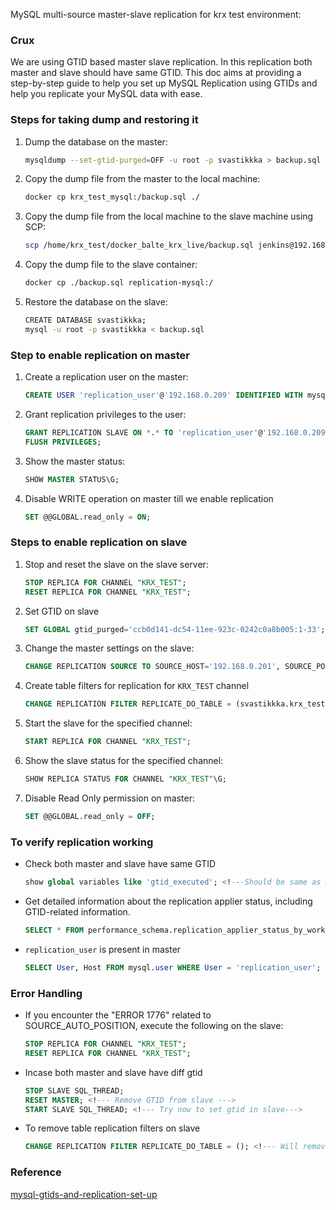 MySQL multi-source master-slave replication for krx test environment:

### Crux
We are using GTID based master slave replication. In this replication both master and slave should have same GTID. This doc aims at providing a step-by-step guide to help you set up MySQL Replication using GTIDs and help you replicate your MySQL data with ease.

### Steps for taking dump and restoring it
1. Dump the database on the master:
   ```bash
   mysqldump --set-gtid-purged=OFF -u root -p svastikkka > backup.sql
   ```

2. Copy the dump file from the master to the local machine:
   ```bash
   docker cp krx_test_mysql:/backup.sql ./
   ```

3. Copy the dump file from the local machine to the slave machine using SCP:
   ```bash
   scp /home/krx_test/docker_balte_krx_live/backup.sql jenkins@192.168.0.209:/home/jenkins/infrastrengthening/mysql
   ```

4. Copy the dump file to the slave container:
   ```bash
   docker cp ./backup.sql replication-mysql:/
   ```

5. Restore the database on the slave:
   ```bash
   CREATE DATABASE svastikkka;
   mysql -u root -p svastikkka < backup.sql
   ```

### Step to enable replication on master
1. Create a replication user on the master:
   ```sql
   CREATE USER 'replication_user'@'192.168.0.209' IDENTIFIED WITH mysql_native_password BY 'password';
   ```

2. Grant replication privileges to the user:
   ```sql
   GRANT REPLICATION SLAVE ON *.* TO 'replication_user'@'192.168.0.209';
   FLUSH PRIVILEGES;
   ```

3. Show the master status:
   ```sql
   SHOW MASTER STATUS\G;
   ```

4. Disable WRITE operation on master till we enable replication
   ```sql
   SET @@GLOBAL.read_only = ON;
   ```

### Steps to enable replication on slave
1. Stop and reset the slave on the slave server:
   ```sql
   STOP REPLICA FOR CHANNEL "KRX_TEST";
   RESET REPLICA FOR CHANNEL "KRX_TEST";
   ```
2. Set GTID on slave
   ```sql
   SET GLOBAL gtid_purged='ccb0d141-dc54-11ee-923c-0242c0a8b005:1-33';  <!---Should be same as master--->
   ```

3. Change the master settings on the slave:
   ```sql
   CHANGE REPLICATION SOURCE TO SOURCE_HOST='192.168.0.201', SOURCE_PORT=3307, SOURCE_USER='replication_user', SOURCE_PASSWORD='password', SOURCE_AUTO_POSITION=1 FOR CHANNEL "KRX_TEST";
   ```

4. Create table filters for replication for  `KRX_TEST` channel
   ```sql
   CHANGE REPLICATION FILTER REPLICATE_DO_TABLE = (svastikkka.krx_test, svastikkka.dead_trade_krx_test_total, svastikkka.dead_trade_krx_test) FOR CHANNEL "KRX_TEST";
   ```

5. Start the slave for the specified channel:
   ```sql
   START REPLICA FOR CHANNEL "KRX_TEST";
   ```

6. Show the slave status for the specified channel:
   ```sql
   SHOW REPLICA STATUS FOR CHANNEL "KRX_TEST"\G;
   ```

7. Disable Read Only permission on master:
   ```sql
   SET @@GLOBAL.read_only = OFF;
   ```

### To verify replication working

- Check both master and slave have same GTID 
   ```sql
   show global variables like 'gtid_executed'; <!---Should be same as master--->
   ```

- Get detailed information about the replication applier status, including GTID-related information.
   ```sql
   SELECT * FROM performance_schema.replication_applier_status_by_worker;
   ```
- `replication_user` is present in master
   ```sql
   SELECT User, Host FROM mysql.user WHERE User = 'replication_user';
   ```

### Error Handling
- If you encounter the "ERROR 1776" related to SOURCE_AUTO_POSITION, execute the following on the slave:
   ```sql
   STOP REPLICA FOR CHANNEL "KRX_TEST";
   RESET REPLICA FOR CHANNEL "KRX_TEST";
   ```
- Incase both master and slave have diff gtid
   ```sql
   STOP SLAVE SQL_THREAD;
   RESET MASTER; <!--- Remove GTID from slave --->
   START SLAVE SQL_THREAD; <!--- Try now to set gtid in slave--->
   ```
- To remove table replication filters on slave
   ```sql
   CHANGE REPLICATION FILTER REPLICATE_DO_TABLE = (); <!--- Will remove for all channel--->
   ```

### Reference
[mysql-gtids-and-replication-set-up](https://hevodata.com/learn/mysql-gtids-and-replication-set-up/)
